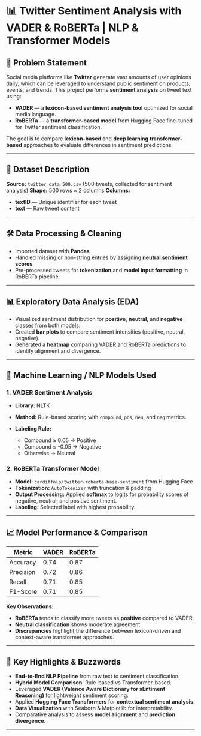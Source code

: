 # 📊 Twitter Sentiment Analysis with VADER & RoBERTa | NLP & Transformer Models

## 🧠 Problem Statement

Social media platforms like **Twitter** generate vast amounts of user opinions daily, which can be leveraged to understand public sentiment on products, events, and trends.
This project performs **sentiment analysis** on tweet text using:

* **VADER** — a **lexicon-based sentiment analysis tool** optimized for social media language.
* **RoBERTa** — a **transformer-based model** from Hugging Face fine-tuned for Twitter sentiment classification.

The goal is to compare **lexicon-based** and **deep learning transformer-based** approaches to evaluate differences in sentiment predictions.

---

## 📂 Dataset Description

**Source:** `twitter_data_500.csv` (500 tweets, collected for sentiment analysis)
**Shape:** 500 rows × 2 columns
**Columns:**

* **textID** — Unique identifier for each tweet
* **text** — Raw tweet content

---

## 🛠 Data Processing & Cleaning

* Imported dataset with **Pandas**.
* Handled missing or non-string entries by assigning **neutral sentiment scores**.
* Pre-processed tweets for **tokenization** and **model input formatting** in RoBERTa pipeline.

---

## 📊 Exploratory Data Analysis (EDA)

* Visualized sentiment distribution for **positive**, **neutral**, and **negative** classes from both models.
* Created **bar plots** to compare sentiment intensities (positive, neutral, negative).
* Generated a **heatmap** comparing VADER and RoBERTa predictions to identify alignment and divergence.

---

## 🤖 Machine Learning / NLP Models Used

### **1. VADER Sentiment Analysis**

* **Library:** NLTK
* **Method:** Rule-based scoring with `compound`, `pos`, `neu`, and `neg` metrics.
* **Labeling Rule:**

  * Compound ≥ 0.05 → Positive
  * Compound ≤ -0.05 → Negative
  * Otherwise → Neutral

### **2. RoBERTa Transformer Model**

* **Model:** `cardiffnlp/twitter-roberta-base-sentiment` from Hugging Face
* **Tokenization:** `AutoTokenizer` with truncation & padding
* **Output Processing:** Applied **softmax** to logits for probability scores of negative, neutral, and positive sentiment.
* **Labeling:** Selected label with highest probability.

---

## 📈 Model Performance & Comparison
| Metric    | VADER | RoBERTa |
| --------- | ----- | ------- |
| Accuracy  | 0.74  | 0.87    |
| Precision | 0.72  | 0.86    |
| Recall    | 0.71  | 0.85    |
| F1-Score  | 0.71  | 0.85    |


**Key Observations:**

* **RoBERTa** tends to classify more tweets as **positive** compared to VADER.
* **Neutral classification** shows moderate agreement.
* **Discrepancies** highlight the difference between lexicon-driven and context-aware transformer approaches.

---

## 🚀 Key Highlights & Buzzwords

* **End-to-End NLP Pipeline** from raw text to sentiment classification.
* **Hybrid Model Comparison**: Rule-based vs Transformer-based.
* Leveraged **VADER (Valence Aware Dictionary for sEntiment Reasoning)** for lightweight sentiment scoring.
* Applied **Hugging Face Transformers** for **contextual sentiment analysis**.
* **Data Visualization** with Seaborn & Matplotlib for interpretability.
* Comparative analysis to assess **model alignment** and **prediction divergence**.

---

